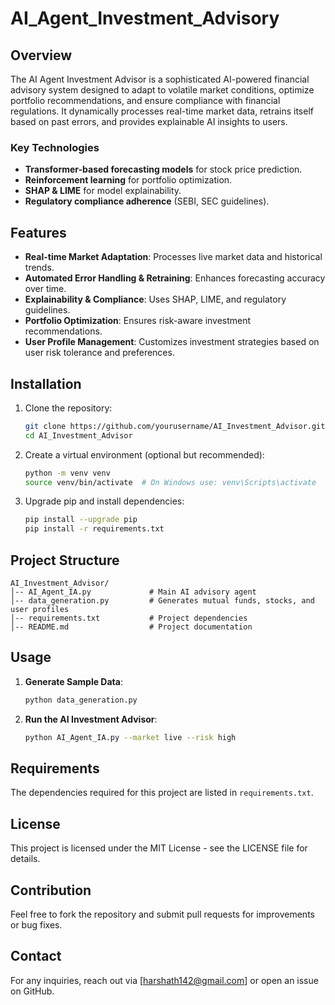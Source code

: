 # AI_Agent_Investment_Advisory

## Overview
The AI Agent Investment Advisor is a sophisticated AI-powered financial advisory system designed to adapt to volatile market conditions, optimize portfolio recommendations, and ensure compliance with financial regulations. It dynamically processes real-time market data, retrains itself based on past errors, and provides explainable AI insights to users.

### Key Technologies
- **Transformer-based forecasting models** for stock price prediction.
- **Reinforcement learning** for portfolio optimization.
- **SHAP & LIME** for model explainability.
- **Regulatory compliance adherence** (SEBI, SEC guidelines).

## Features
- **Real-time Market Adaptation**: Processes live market data and historical trends.
- **Automated Error Handling & Retraining**: Enhances forecasting accuracy over time.
- **Explainability & Compliance**: Uses SHAP, LIME, and regulatory guidelines.
- **Portfolio Optimization**: Ensures risk-aware investment recommendations.
- **User Profile Management**: Customizes investment strategies based on user risk tolerance and preferences.

## Installation
1. Clone the repository:
   ```sh
   git clone https://github.com/yourusername/AI_Investment_Advisor.git
   cd AI_Investment_Advisor
   ```
2. Create a virtual environment (optional but recommended):
   ```sh
   python -m venv venv
   source venv/bin/activate  # On Windows use: venv\Scripts\activate
   ```
3. Upgrade pip and install dependencies:
   ```sh
   pip install --upgrade pip
   pip install -r requirements.txt
   ```

## Project Structure
```
AI_Investment_Advisor/
│-- AI_Agent_IA.py             # Main AI advisory agent
│-- data_generation.py         # Generates mutual funds, stocks, and user profiles
│-- requirements.txt           # Project dependencies
│-- README.md                  # Project documentation
```

## Usage
1. **Generate Sample Data**:
   ```sh
   python data_generation.py
   ``` 
2. **Run the AI Investment Advisor**:
   ```sh
   python AI_Agent_IA.py --market live --risk high
   ```

## Requirements
The dependencies required for this project are listed in `requirements.txt`.

## License
This project is licensed under the MIT License - see the LICENSE file for details.

## Contribution
Feel free to fork the repository and submit pull requests for improvements or bug fixes.

## Contact
For any inquiries, reach out via [harshath142@gmail.com] or open an issue on GitHub.
